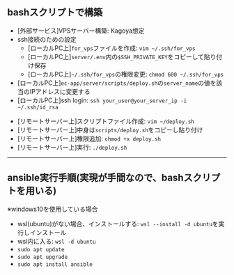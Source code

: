 ## bashスクリプトで構築
- [外部サービス]VPSサーバー構築: Kagoya想定
- ssh接続のための設定
    <!-- - [ローカルPC上]SSHフォルダを作成: `mkdir -p ~/.ssh` ➔ 基本ある -->
    <!-- - [ローカルPC上]`.ssh`権限変更: `chmod 700 ~/.ssh` ➔ 基本700 -->
    - [ローカルPC上]`for_vps`ファイルを作成: `vim ~/.ssh/for_vps`
    - [ローカルPC上]`server/.env`内の`$SSH_PRIVATE_KEY`をコピーして貼り付け保存
    - [ローカルPC上]`~/.ssh/for_vps`の権限変更: `chmod 600 ~/.ssh/for_vps`
- [ローカルPC上]`ec-app/server/scripts/deploy.sh`の`server_name`の値を該当のIPアドレスに変更する
- [ローカルPC上]ssh login: `ssh your_user@your_server_ip -i ~/.ssh/id_rsa`
<!-- - [ローカルPC上]`ec-app/frontend/lib/utils/config.dart`を本番環境用に変更しプッシュ ➔ mainブランチは常に本番用 -->
- [リモートサーバー上]スクリプトファイル作成: `vim ~/deploy.sh`
- [リモートサーバー上]中身は`scripts/deploy.sh`をコピーし貼り付け
- [リモートサーバー上]権限追加: `chmod +x deploy.sh`
- [リモートサーバー上]実行: `./deploy.sh`








---

## ansible実行手順(実現が手間なので、bashスクリプトを用いる)
※windows10を使用している場合
- wsl(ubuntu)がない場合、インストールする: `wsl --install -d ubuntu`を実行しインストール
- wsl内に入る: `wsl -d ubuntu`
- `sudo apt update`
- `sudo apt upgrade`
- `sudo apt install ansible`